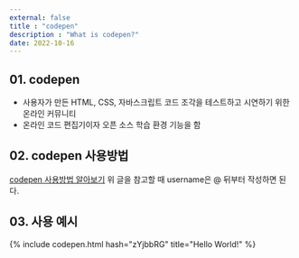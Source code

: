 ```yaml
---
external: false
title : "codepen"
description : "What is codepen?"
date: 2022-10-16
---
```


## 01. codepen

- 사용자가 만든 HTML, CSS, 자바스크립트 코드 조각을 테스트하고 시연하기 위한 온라인 커뮤니티
- 온라인 코드 편집기이자 오픈 소스 학습 환경 기능을 함

## 02. codepen 사용방법

[codepen 사용방법 알아보기](https://0xd00d00.github.io/2021/07/06/embedCodepen.html)
위 글을 참고할 때 username은 @ 뒤부터 작성하면 된다.

## 03. 사용 예시

{% include codepen.html hash="zYjbbRG" title="Hello World!" %}
